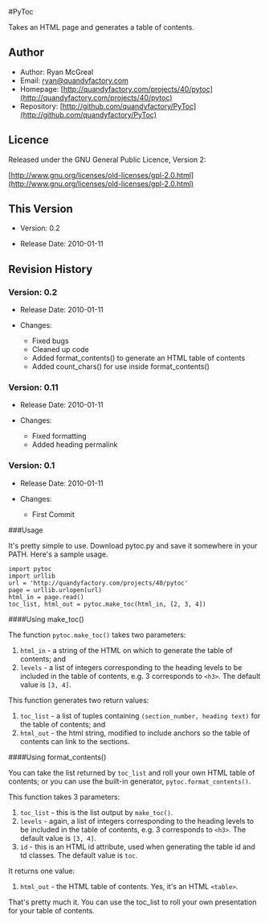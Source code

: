 #PyToc

Takes an HTML page and generates a table of contents.

## Author

* Author: Ryan McGreal
* Email: [ryan@quandyfactory.com](mailto:ryan@quandyfactory.com)
* Homepage: [http://quandyfactory.com/projects/40/pytoc](http://quandyfactory.com/projects/40/pytoc)
* Repository: [http://github.com/quandyfactory/PyToc](http://github.com/quandyfactory/PyToc)

## Licence

Released under the GNU General Public Licence, Version 2:

[http://www.gnu.org/licenses/old-licenses/gpl-2.0.html](http://www.gnu.org/licenses/old-licenses/gpl-2.0.html)

## This Version

* Version: 0.2

* Release Date: 2010-01-11

## Revision History

### Version: 0.2

* Release Date: 2010-01-11

* Changes:

    * Fixed bugs
    * Cleaned up code
    * Added format_contents() to generate an HTML table of contents
    * Added count_chars() for use inside format_contents()
    
### Version: 0.11

* Release Date: 2010-01-11

* Changes:

    * Fixed formatting
    * Added heading permalink
        
### Version: 0.1

* Release Date: 2010-01-11

* Changes:

    * First Commit
    
###Usage

It's pretty simple to use. Download pytoc.py and save it somewhere in your PATH. Here's a sample usage.

    import pytoc
    import urllib
    url = 'http://quandyfactory.com/projects/40/pytoc'
    page = urllib.urlopen(url)
    html_in = page.read()
    toc_list, html_out = pytoc.make_toc(html_in, [2, 3, 4])

####Using make_toc()

The function `pytoc.make_toc()` takes two parameters:

1. `html_in` - a string of the HTML on which to generate the table of contents; and
2. `levels` - a list of integers corresponding to the heading levels to be included in the table of contents, e.g. 3 corresponds to `<h3>`. The default value is `[3, 4]`.

This function generates two return values:

1. `toc_list` - a list of tuples containing `(section_number, heading text)` for the table of contents; and
2. `html_out` - the html string, modified to include anchors so the table of contents can link to the sections. 

####Using format_contents()

You can take the list returned by `toc_list` and roll your own HTML table of contents; or you can use the built-in generator, `pytoc.format_contents()`.

This function takes 3 parameters:

1. `toc_list` - this is the list output by `make_toc()`. 
2. `levels` - again, a list of integers corresponding to the heading levels to be included in the table of contents, e.g. 3 corresponds to `<h3>`. The default value is `[3, 4]`.
3. `id` - this is an HTML id attribute, used when generating the table id and td classes. The default value is `toc`.

It returns one value:

1. `html_out` - the HTML table of contents. Yes, it's an HTML `<table>`.

That's pretty much it. You can use the toc_list to roll your own presentation for your table of contents.
